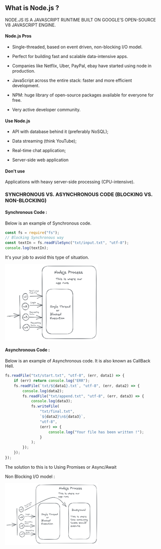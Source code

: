 ## What is Node.js ?

NODE.JS IS A JAVASCRIPT RUNTIME BUILT ON GOOGLE’S OPEN-SOURCE V8 JAVASCRIPT ENGINE.

#### Node.js Pros

-   Single-threaded, based on event driven, non-blocking I/O model.

-   Perfect for building fast and scalable data-intensive apps.
-   Companies like Netflix, Uber, PayPal, ebay have started using node in production.
-   JavaScript across the entire stack: faster and more efficient development.
-   NPM: huge library of open-source packages available for everyone for free.
-   Very active developer community.

#### Use Node.js

-   API with database behind it (preferably NoSQL);

-   Data streaming (think YouTube);
-   Real-time chat application;
-   Server-side web application

#### Don't use

Applications with heavy server-side processing
(CPU-intensive).

### SYNCHRONOUS VS. ASYNCHRONOUS CODE (BLOCKING VS. NON-BLOCKING)

#### Synchronous Code :

Below is an example of Synchronous code.

```js
const fs = require("fs");
// Blocking Synchronous way
const textIn = fs.readFileSync("txt/input.txt", "utf-8");
console.log(textIn);
```

It's your job to avoid this type of situation.

<img src="Notes-Img\N1.png" alt="N1" style="zoom:30%;" />

#### Asynchronous Code :

Below is an example of Asynchronous code.
It is also known as CallBack Hell.

```js
fs.readFile("txt/start.txt", "utf-8", (err, data1) => {
    if (err) return console.log("ERR");
    fs.readFile(`txt/${data1}.txt`, "utf-8", (err, data2) => {
        console.log(data2);
        fs.readFile("txt/append.txt", "utf-8", (err, data3) => {
            console.log(data3);
            fs.writeFile(
                "txt/final.txt",
                `${data2}\n${data3}`,
                "utf-8",
                (err) => {
                    console.log("Your file has been written !");
                }
            );
        });
    });
});
```

The solution to this is to Using Promises or Async/Await

Non Blocking I/O model :

<img src="Notes-Img\N2.png" alt="N2" style="zoom:30%;" />
